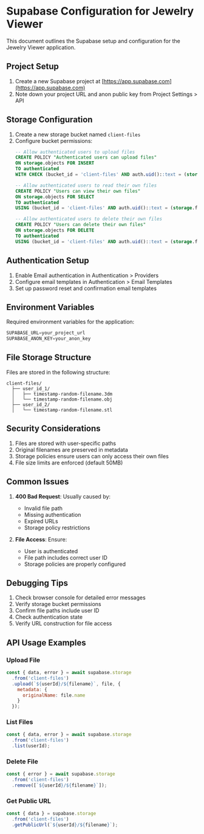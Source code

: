 # Supabase Configuration for Jewelry Viewer

This document outlines the Supabase setup and configuration for the Jewelry Viewer application.

## Project Setup

1. Create a new Supabase project at [https://app.supabase.com](https://app.supabase.com)
2. Note down your project URL and anon public key from Project Settings > API

## Storage Configuration

1. Create a new storage bucket named `client-files`
2. Configure bucket permissions:
   ```sql
   -- Allow authenticated users to upload files
   CREATE POLICY "Authenticated users can upload files"
   ON storage.objects FOR INSERT
   TO authenticated
   WITH CHECK (bucket_id = 'client-files' AND auth.uid()::text = (storage.foldername(name))[1]);

   -- Allow authenticated users to read their own files
   CREATE POLICY "Users can view their own files"
   ON storage.objects FOR SELECT
   TO authenticated
   USING (bucket_id = 'client-files' AND auth.uid()::text = (storage.foldername(name))[1]);

   -- Allow authenticated users to delete their own files
   CREATE POLICY "Users can delete their own files"
   ON storage.objects FOR DELETE
   TO authenticated
   USING (bucket_id = 'client-files' AND auth.uid()::text = (storage.foldername(name))[1]);
   ```

## Authentication Setup

1. Enable Email authentication in Authentication > Providers
2. Configure email templates in Authentication > Email Templates
3. Set up password reset and confirmation email templates

## Environment Variables

Required environment variables for the application:

```javascript
SUPABASE_URL=your_project_url
SUPABASE_ANON_KEY=your_anon_key
```

## File Storage Structure

Files are stored in the following structure:
```
client-files/
  ├── user_id_1/
  │   ├── timestamp-random-filename.3dm
  │   └── timestamp-random-filename.obj
  ├── user_id_2/
  │   └── timestamp-random-filename.stl
```

## Security Considerations

1. Files are stored with user-specific paths
2. Original filenames are preserved in metadata
3. Storage policies ensure users can only access their own files
4. File size limits are enforced (default 50MB)

## Common Issues

1. **400 Bad Request**: Usually caused by:
   - Invalid file path
   - Missing authentication
   - Expired URLs
   - Storage policy restrictions

2. **File Access**: Ensure:
   - User is authenticated
   - File path includes correct user ID
   - Storage policies are properly configured

## Debugging Tips

1. Check browser console for detailed error messages
2. Verify storage bucket permissions
3. Confirm file paths include user ID
4. Check authentication state
5. Verify URL construction for file access

## API Usage Examples

### Upload File
```javascript
const { data, error } = await supabase.storage
  .from('client-files')
  .upload(`${userId}/${filename}`, file, {
    metadata: {
      originalName: file.name
    }
  });
```

### List Files
```javascript
const { data, error } = await supabase.storage
  .from('client-files')
  .list(userId);
```

### Delete File
```javascript
const { error } = await supabase.storage
  .from('client-files')
  .remove([`${userId}/${filename}`]);
```

### Get Public URL
```javascript
const { data } = supabase.storage
  .from('client-files')
  .getPublicUrl(`${userId}/${filename}`);
``` 
